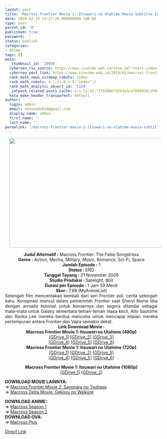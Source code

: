 ```yaml
---
layout: post
title: 'Macross Frontier Movie 1: Itsuwari no Utahime Movie Subtitle Indonesia'
date: 2020-02-25 13:17:28.000000000 +00:00
type: post
parent_id: '0'
published: true
password: ''
status: publish
categories:
- Anime
tags: []
meta:
  _thumbnail_id: '19936'
  cyberseo_rss_source: https://www.ciunime.web.id/atom.xml?start-index=1201&max-results=150
  cyberseo_post_link: https://www.ciunime.web.id/2019/01/macross-frontier-movie-1-itsuwari-no.html
  rank_math_news_sitemap_robots: index
  rank_math_robots: a:1:{i:0;s:5:"index";}
  rank_math_analytic_object_id: '2159'
  _jetpack_related_posts_cache: a:1:{s:32:"37550b67d263a3ce789993dc25046c5f";a:2:{s:7:"expires";i:1649569134;s:7:"payload";a:0:{}}}
  kata_make_header_transparent: default
author:
  login: admin
  email: senseads014@gmail.com
  display_name: admin
  first_name: ''
  last_name: ''
permalink: "/macross-frontier-movie-1-itsuwari-no-utahime-movie-subtitle-indonesia/"
---
```

<div class="separator" style="clear: both; text-align: center;"><a href="https://1.bp.blogspot.com/-ITLZ44rDpkY/XE1txGCwDHI/AAAAAAAAInM/mo3mci5EoO8JX3tXFLrP3kMQ_vY0qmIYgCLcBGAs/s1600/Macross%2BFrontier%2BMovie%2B1%2B-%2BItsuwari%2Bno%2BUtahime.jpg" imageanchor="1" style="margin-left: 1em; margin-right: 1em;"><img border="0" data-original-height="720" data-original-width="1280" height="360" src="{{ site.baseurl }}/assets/2020/02/Macross%2BFrontier%2BMovie%2B1%2B-%2BItsuwari%2Bno%2BUtahime.jpg" width="640" /></a></div>
<p>
<div style="text-align: center;"><b>Judul</b><b><b> Alternatif</b> :</b> Macross Frontier: The False Songstress</div>
<div style="text-align: center;"><b><b>Genre :</b></b> Action, Mecha, Military, Music, Romance, Sci-Fi, Space</div>
<div style="text-align: center;"><b>Jumlah Episode :</b> 1<br /><b>Status :&nbsp;</b>END<br /><b>Tanggal Tayang :</b> 21 November 2009<br /><b>Studio Produksi : </b>Satelight, 8bit<br /><b>Durasi per Episode :</b> 1 Jam 59 Menit</div>
<div style="text-align: center;"><b>Skor :</b> 7.88 (MyAnimeList)</div>
<div style="text-align: center;"></div>
<div style="text-align: justify;">Setengah film menceritakan kembali dari seri Frontier asli, cerita setengah baru. Konspirasi muncul dalam pemerintah Frontier saat Sheryl Nome tiba dengan armada kolonial untuk konsernya dan segera ditandai sebagai mata-mata untuk Galaxy sementara teman-teman masa kecil, Alto Saotome dan Ranka Lee mereka berdua mencoba untuk mencapai impian mereka pertempuran antara Frontier dan Vajra semakin dekat.</div>
<div style="text-align: justify;"></div>
<div style="text-align: justify;"></div>
<div style="text-align: center;"><b>Link Download Movie :</b></div>
<div style="text-align: center;"></div>
<div style="text-align: center;"><b>Macross Frontier Movie 1: Itsuwari no Utahime (480p)</b><br />[<a href="https://drive.google.com/uc?export=download&amp;id=14giE_xh5yznI3Zhsrmy610k4hI32sKye" target="_blank" rel="noopener">GDrive_1</a>] [<a href="https://drive.google.com/uc?export=download&amp;id=17nSWV58gccT27JXzZFEE2U5a5vvngdSy" target="_blank" rel="noopener">GDrive_2</a>] [<a href="https://drive.google.com/uc?export=download&amp;id=1D9R4dpLs7pDT1zNkB4mYRZXV4EWEU1pN" target="_blank" rel="noopener">GDrive_3</a>]<br />[<a href="https://drive.google.com/uc?id=1PvZbBUkD_mIDv8PFpFHmolhbEQB66uDX" target="_blank" rel="noopener">GDrive_4</a>] [<a href="https://drive.google.com/uc?id=1GGqCNjVB3QG16OAgHoZJ25hwhSTyKX22" target="_blank" rel="noopener">GDrive_5</a>] [<a href="https://drive.google.com/uc?export=download&amp;id=1gup8KEIFYPy3p2sZ0sP5htOwWze3fEGU" target="_blank" rel="noopener">GDrive_6</a>]</div>
<div style="text-align: center;"><b>Macross Frontier Movie 1: Itsuwari no Utahime (720p)</b><br />[<a href="https://drive.google.com/uc?export=download&amp;id=17M0U6gpcZKDpQRkjuHx2NaLcFY9x33_A" target="_blank" rel="noopener">GDrive_1</a>] [<a href="https://drive.google.com/uc?export=download&amp;id=14TnSQjA2fkrBajYB9p51Du_brtwuWTsK" target="_blank" rel="noopener">GDrive_2</a>] [<a href="https://drive.google.com/uc?export=download&amp;id=1e5fLn9BGDdCn21ylbU5bJMDK5dvVGGPg" target="_blank" rel="noopener">GDrive_3</a>]<br />[<a href="https://drive.google.com/uc?id=1F_r4n8n8TBhQW1Z_T3RLiaq8XdIr4bNC" target="_blank" rel="noopener">GDrive_4</a>] [<a href="https://drive.google.com/uc?export=download&amp;id=1g_PEeofUmPeuvPMBgaWquW6sKzTIaDKf" target="_blank" rel="noopener">GDrive_5</a>] [<a href="https://drive.google.com/uc?export=download&amp;id=16YZIGvJ0fVHV9yBdfq7-cEH0T1XXq3H_" target="_blank" rel="noopener">GDrive_6</a>]</p>
<p><b>Macross Frontier Movie 1: Itsuwari no Utahime (1080p)</b><br />[<a href="https://drive.google.com/uc?export=download&amp;id=1xh7BIlwwdYGcCgmTfDvMl3G301OU6sy7" target="_blank" rel="noopener">GDrive_1</a>] [<a href="https://drive.google.com/uc?export=download&amp;id=1D4WCpc95JFqRU3__DFHsK9TZAEyy4JNz" target="_blank" rel="noopener">GDrive_2</a>]
<div style="text-align: left;"></div>
<div style="text-align: left;">
<div style="text-align: left;"><b>DOWNLOAD MOVIE&nbsp;</b><b>LAINNYA</b><b>:</b></div>
<div style="text-align: left;"></div>
<div style="text-align: left;">=&gt;&nbsp;<a href="https://www.ciunime.web.id/2019/01/macross-frontier-movie-2-sayonara-no.html" target="_blank" rel="noopener">Macross Frontier Movie 2: Sayonara no Tsubasa</a><br />=&gt;&nbsp;<a href="https://www.ciunime.web.id/2019/01/macross-delta-movie-gekijou-no-walkure.html" target="_blank" rel="noopener">Macross Delta Movie: Gekijou no Walküre</a></p>
</div>
</div>
<div style="text-align: left;"><b>DOWNLOAD ANIME:</b></div>
<div style="text-align: left;">=&gt;&nbsp;<span style="text-align: center;"><a href="https://www.ciunime.web.id/2019/07/macross-season-1-episode-01-25-end.html" target="_blank" rel="noopener">Macross Season 1</a></span></div>
<div style="text-align: left;">=&gt;&nbsp;<span style="text-align: center;"><a href="https://www.ciunime.web.id/2019/07/macross-season-2-episode-01-26-end.html" target="_blank" rel="noopener">Macross Season 2</a></span></div>
<div style="text-align: left;">
<div style="text-align: left;"><b>DOWNLOAD OVA:</b></div>
<div style="text-align: left;"></div>
<div style="text-align: left;">=&gt;&nbsp;<a href="https://www.ciunime.web.id/2019/07/macross-plus-episode-01-04-end-batch.html" target="_blank" rel="noopener">Macross Plus</a></p>
</div>
</div>
</div>
<link rel="stylesheet" href="https://cdnjs.cloudflare.com/ajax/libs/font-awesome/4.7.0/css/font-awesome.min.css" />
<div class="divbtn"> <a href="https://handymansurrender.com/fihup8buzv?key=94550f7ce39444073321dde3b8782f97" class="btn"><i class="fa fa-download"></i> Direct Link</a> </div>
